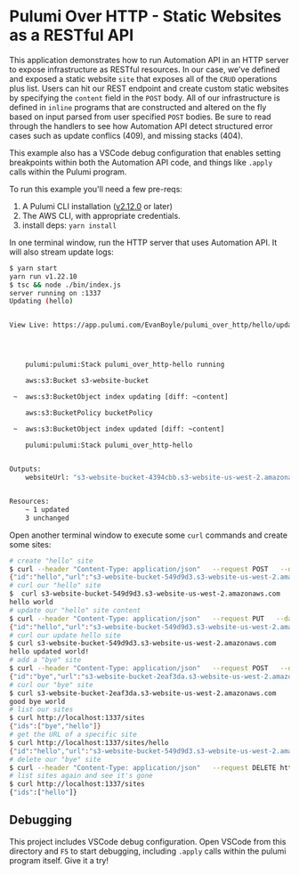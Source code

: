 # Pulumi Over HTTP - Static Websites as a RESTful API

This application demonstrates how to run Automation API in an HTTP server to expose infrastructure as RESTful resources. In our case, we've defined and exposed a static website `site` that exposes all of the `CRUD` operations plus list. Users can hit our REST endpoint and create custom static websites by specifying the `content` field in the `POST` body. All of our infrastructure is defined in `inline` programs that are constructed and altered on the fly based on input parsed from user specified `POST` bodies. Be sure to read through the handlers to see how Automation API detect structured error cases such as update conflics (409), and missing stacks (404). 

This example also has a VSCode debug configuration that enables setting breakpoints within both the Automation API code, and things like `.apply` calls within the Pulumi program.

To run this example you'll need a few pre-reqs:
1. A Pulumi CLI installation ([v2.12.0](https://www.pulumi.com/docs/get-started/install/versions/) or later) 
2. The AWS CLI, with appropriate credentials.
3. install deps: `yarn install`

In one terminal window, run the HTTP server that uses Automation API. It will also stream update logs:

```bash
$ yarn start
yarn run v1.22.10
$ tsc && node ./bin/index.js
server running on :1337
Updating (hello)


View Live: https://app.pulumi.com/EvanBoyle/pulumi_over_http/hello/updates/4




    pulumi:pulumi:Stack pulumi_over_http-hello running 

    aws:s3:Bucket s3-website-bucket  

 ~  aws:s3:BucketObject index updating [diff: ~content]

    aws:s3:BucketPolicy bucketPolicy  

 ~  aws:s3:BucketObject index updated [diff: ~content]

    pulumi:pulumi:Stack pulumi_over_http-hello  
 

Outputs:
    websiteUrl: "s3-website-bucket-4394cbb.s3-website-us-west-2.amazonaws.com"


Resources:
    ~ 1 updated
    3 unchanged
```

Open another terminal window to execute some `curl` commands and create some sites:

```bash
# create "hello" site
$ curl --header "Content-Type: application/json"   --request POST   --data '{"id":"hello","content":"hello world\n"}'   http://localhost:1337/sites
{"id":"hello","url":"s3-website-bucket-549d9d3.s3-website-us-west-2.amazonaws.com"}
# curl our "hello" site
$  curl s3-website-bucket-549d9d3.s3-website-us-west-2.amazonaws.com
hello world
# update our "hello" site content
$ curl --header "Content-Type: application/json"   --request PUT   --data '{"id":"hello","content":"hello updated world!\n"}'   http://localhost:1337/sites/hello
{"id":"hello","url":"s3-website-bucket-549d9d3.s3-website-us-west-2.amazonaws.com"}
# curl our update hello site
$ curl s3-website-bucket-549d9d3.s3-website-us-west-2.amazonaws.com
hello updated world!
# add a "bye" site
$ curl --header "Content-Type: application/json"   --request POST   --data '{"id":"bye","content":"good bye world\n"}'   http://localhost:1337/sites
{"id":"bye","url":"s3-website-bucket-2eaf3da.s3-website-us-west-2.amazonaws.com"}
# curl our "bye" site
$ curl s3-website-bucket-2eaf3da.s3-website-us-west-2.amazonaws.com
good bye world
# list our sites
$ curl http://localhost:1337/sites
{"ids":["bye","hello"]}
# get the URL of a specific site
$ curl http://localhost:1337/sites/hello
{"id":"hello","url":"s3-website-bucket-549d9d3.s3-website-us-west-2.amazonaws.com"}
# delete our "bye" site
$ curl --header "Content-Type: application/json"   --request DELETE http://localhost:1337/sites/bye
# list sites again and see it's gone
$ curl http://localhost:1337/sites
{"ids":["hello"]}
```


## Debugging

This project includes VSCode debug configuration. Open VSCode from this directory and `F5` to start debugging, including `.apply` calls within the pulumi program itself. Give it a try!